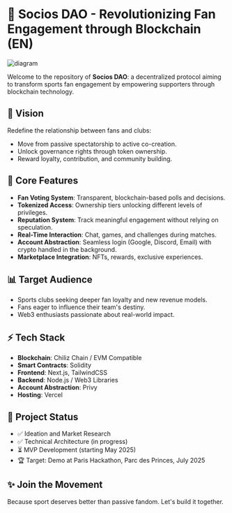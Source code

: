 # 🔗 Socios DAO - Revolutionizing Fan Engagement through Blockchain (EN)

![diagram](https://github.com/user-attachments/assets/f50dee50-7efb-4350-972f-5879acc850cc)


Welcome to the repository of **Socios DAO**: a decentralized protocol aiming to transform sports fan engagement by empowering supporters through blockchain technology.

## 🔄 Vision

Redefine the relationship between fans and clubs:

- Move from passive spectatorship to active co-creation.
- Unlock governance rights through token ownership.
- Reward loyalty, contribution, and community building.

## 🔧 Core Features

- **Fan Voting System**: Transparent, blockchain-based polls and decisions.
- **Tokenized Access**: Ownership tiers unlocking different levels of privileges.
- **Reputation System**: Track meaningful engagement without relying on speculation.
- **Real-Time Interaction**: Chat, games, and challenges during matches.
- **Account Abstraction**: Seamless login (Google, Discord, Email) with crypto handled in the background.
- **Marketplace Integration**: NFTs, rewards, exclusive experiences.

## 📊 Target Audience

- Sports clubs seeking deeper fan loyalty and new revenue models.
- Fans eager to influence their team's destiny.
- Web3 enthusiasts passionate about real-world impact.

## ⚡ Tech Stack

- **Blockchain**: Chiliz Chain / EVM Compatible
- **Smart Contracts**: Solidity
- **Frontend**: Next.js, TailwindCSS
- **Backend**: Node.js / Web3 Libraries
- **Account Abstraction**: Privy
- **Hosting**: Vercel

## 📒 Project Status

- ✅ Ideation and Market Research
- ✅ Technical Architecture (in progress)
- ⏳ MVP Development (starting May 2025)
- 🏆 Target: Demo at Paris Hackathon, Parc des Princes, July 2025

## ✨ Join the Movement

Because sport deserves better than passive fandom. Let's build it together.
